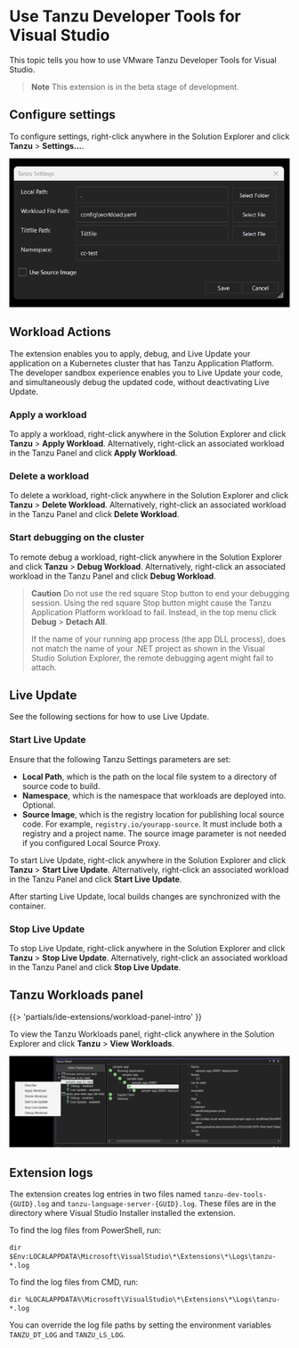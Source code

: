 # Use Tanzu Developer Tools for Visual Studio

This topic tells you how to use VMware Tanzu Developer Tools for Visual Studio.

> **Note** This extension is in the beta stage of development.

## <a id="settings"></a> Configure settings

To configure settings, right-click anywhere in the Solution Explorer and click
**Tanzu** > **Settings...**.

   ![Tanzu Settings window, which shows fields such as Local Path and Workload File Path.](../images/vs-extension/tanzu-settings.png)

## <a id="workload-actions"></a> Workload Actions

The extension enables you to apply, debug, and Live Update your application on a Kubernetes cluster
that has Tanzu Application Platform.
The developer sandbox experience enables you to Live Update your code, and simultaneously
debug the updated code, without deactivating Live Update.

### <a id="apply-workload"></a> Apply a workload

To apply a workload, right-click anywhere in the Solution Explorer and click
**Tanzu** > **Apply Workload**. Alternatively, right-click an associated workload in the Tanzu Panel
and click **Apply Workload**.

### <a id="delete-workload"></a> Delete a workload

To delete a workload, right-click anywhere in the Solution Explorer and click
**Tanzu** > **Delete Workload**. Alternatively, right-click an associated workload in the Tanzu Panel
and click **Delete Workload**.

### <a id="debugging"></a> Start debugging on the cluster

To remote debug a workload, right-click anywhere in the Solution Explorer and click
**Tanzu** > **Debug Workload**. Alternatively, right-click an associated workload in the Tanzu Panel
and click **Debug Workload**.

> **Caution** Do not use the red square Stop button to end your debugging session.
> Using the red square Stop button might cause the Tanzu Application Platform workload to fail.
> Instead, in the top menu click **Debug** > **Detach All**.
>
> If the name of your running app process (the app DLL process), does not match the name
> of your .NET project as shown in the Visual Studio Solution Explorer, the remote debugging agent
> might fail to attach.

## <a id="live-updating"></a> Live Update

See the following sections for how to use Live Update.

### <a id="start-live-update"></a> Start Live Update

Ensure that the following Tanzu Settings parameters are set:

- **Local Path**, which is the path on the local file system to a directory of source code to build.
- **Namespace**, which is the namespace that workloads are deployed into.  Optional.
- **Source Image**, which is the registry location for publishing local source code.
   For example, `registry.io/yourapp-source`. It must include both a registry and a project name.
   The source image parameter is not needed if you configured Local Source Proxy.

To start Live Update, right-click anywhere in the Solution Explorer and click
**Tanzu** > **Start Live Update**. Alternatively, right-click an associated workload in the Tanzu Panel
and click **Start Live Update**.

After starting Live Update, local builds changes are synchronized with the container.

### <a id="stop-live-update"></a> Stop Live Update

To stop Live Update, right-click anywhere in the Solution Explorer and click
**Tanzu** > **Stop Live Update**. Alternatively, right-click an associated workload in the Tanzu Panel
and click **Stop Live Update**.

## <a id="workload-panel"></a> Tanzu Workloads panel

{{> 'partials/ide-extensions/workload-panel-intro' }}

To view the Tanzu Workloads panel, right-click anywhere in the Solution Explorer and click
**Tanzu** > **View Workloads**.

![Tanzu Workloads panel with the context menu open on the selected sample app.](../images/vs-extension/tanzu-panel.png)

## <a id="extension-logs"></a> Extension logs

The extension creates log entries in two files named `tanzu-dev-tools-{GUID}.log` and
`tanzu-language-server-{GUID}.log`.
These files are in the directory where Visual Studio Installer installed the extension.

To find the log files from PowerShell, run:

```console
dir $Env:LOCALAPPDATA\Microsoft\VisualStudio\*\Extensions\*\Logs\tanzu-*.log
```

To find the log files from CMD, run:

```console
dir %LOCALAPPDATA%\Microsoft\VisualStudio\*\Extensions\*\Logs\tanzu-*.log
```

You can override the log file paths by setting the environment variables `TANZU_DT_LOG` and
`TANZU_LS_LOG`.
